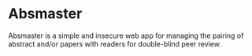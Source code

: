 # Absmaster

Absmaster is a simple and insecure web app for managing the pairing of abstract and/or papers with readers for double-blind peer review.
